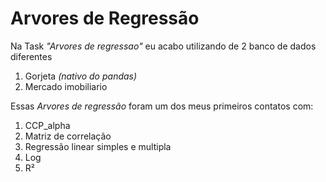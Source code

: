 # Arvores de Regressão

Na Task *"Arvores de regressao"* eu acabo utilizando de 2 banco de dados diferentes

1.  Gorjeta *(nativo do pandas)*
2.  Mercado imobiliario

Essas *Arvores de regressão* foram um dos meus primeiros contatos com: 

1. CCP_alpha
2. Matriz de correlação
3. Regressão linear simples e multipla
4. Log
5. R²
